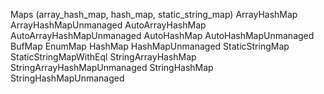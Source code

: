 Maps (array_hash_map, hash_map, static_string_map)
	ArrayHashMap
	ArrayHashMapUnmanaged
	AutoArrayHashMap
	AutoArrayHashMapUnmanaged
	AutoHashMap
	AutoHashMapUnmanaged
	BufMap
	EnumMap
	HashMap
	HashMapUnmanaged
	StaticStringMap
	StaticStringMapWithEql
	StringArrayHashMap
	StringArrayHashMapUnmanaged
	StringHashMap
	StringHashMapUnmanaged
